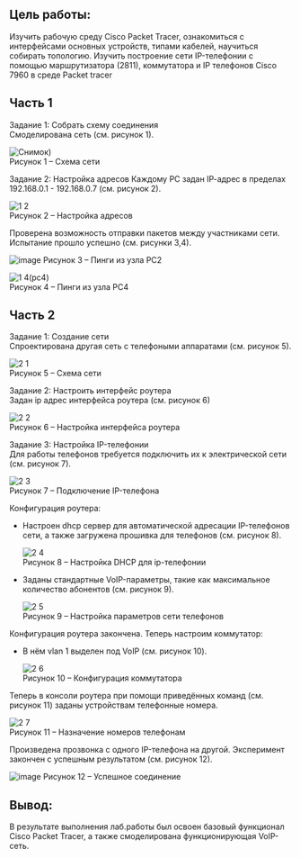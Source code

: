 ## **Цель работы:**
Изучить рабочую среду Cisco Packet Tracer, ознакомиться с интерфейсами основных устройств, типами кабелей, научиться собирать топологию. Изучить построение сети IP-телефонии с помощью маршрутизатора (2811), коммутатора и IP телефонов Cisco 7960 в среде Packet tracer  
## **Часть 1**  
Задание 1: Собрать схему соединения  
Смоделирована сеть (см. рисунок 1).

![Снимок](https://user-images.githubusercontent.com/17079352/223997682-a4aac116-375f-4e6a-8462-0a0b3e2af746.PNG))  
Рисунок 1 – Схема сети  

Задание 2: Настройка адресов
Каждому PC задан IP-aдрес в пределах 192.168.0.1 - 192.168.0.7 (см. рисунок 2).

![1 2](https://user-images.githubusercontent.com/59313334/221855971-f00ae491-d93e-4ba3-a3be-12b874eeecca.png)  
Рисунок 2 – Настройка адресов  

Проверена возможность отправки пакетов между участниками сети. Испытание прошло успешно (см. рисунки 3,4).

![image](https://user-images.githubusercontent.com/17079352/223998905-58b674e1-e380-4438-9317-8dbe1cfca2f8.png)
Рисунок 3 – Пинги из узла PC2 

![1 4(pc4)](https://user-images.githubusercontent.com/59313334/221856041-7a50af57-a94f-48c0-9687-5ba182ec2c8a.png)  
Рисунок 4 – Пинги из узла PC4    

## **Часть 2**  
Задание 1: Создание сети  
Спроектирована другая сеть с телефоными аппаратами (см. рисунок 5).  

![2 1](https://user-images.githubusercontent.com/59313334/221856104-a35d5b87-b453-4865-b617-ff9071b0e734.png)  
Рисунок 5 – Схема сети  

Задание 2: Настроить интерфейс роутера  
Задан ip адрес интерфейса роутера (см. рисунок 6)

![2 2](https://user-images.githubusercontent.com/59313334/221856197-ede7d54c-008d-477a-a06e-03758243412e.png)  
Рисунок 6 – Настройка интерфейса роутера  

Задание 3: Настройка IP-телефонии  
Для работы телефонов требуется подключить их к электрической сети (см. рисунок 7).
  
![2 3](https://user-images.githubusercontent.com/59313334/221856256-c23e1736-9ce2-4828-9b4e-cff37e33b4ba.png)  
Рисунок 7 – Подключение IP-телефона  

Конфигурация роутера:  
* Настроен dhcp сервер для автоматической адресации IP-телефонов сети, а также загружена прошивка для телефонов (см. рисунок 8).

	![2 4](https://user-images.githubusercontent.com/59313334/221856334-f022401a-63c8-4a17-bde4-f5f6cf464b00.png)  
	Рисунок 8 – Настройка DHCP для ip-телефонии  

* Заданы стандартные VoIP-параметры, такие как максимальное количество абонентов (см. рисунок 9).

	![2 5](https://user-images.githubusercontent.com/59313334/221856371-4c22b240-5783-484b-a31c-19d93e5f7cfd.png)  
	Рисунок 9 – Настройка параметров сети телефонов  

Конфигурация роутера закончена. Теперь настроим коммутатор:
* В нём vlan 1 выделен под VoIP (см. рисунок 10).

	![2 6](https://user-images.githubusercontent.com/59313334/221856400-304b5144-82dd-43ad-a544-83cfcfff3033.png)  
	Рисунок 10 – Конфигурация коммутатора  

Теперь в консоли роутера при помощи приведённых команд (см. рисунок 11) заданы устройствам телефонные номера.

![2 7](https://user-images.githubusercontent.com/59313334/221856426-8549d396-dc96-499b-8db9-6616bc1de3d6.png)  
Рисунок 11 – Назначение номеров телефонам	  

Произведена прозвонка с одного IP-телефона на другой. Эксперимент закончен с успешным результатом (см. рисунок 12).
	
![image](https://user-images.githubusercontent.com/17079352/224003244-1df1daf4-097e-4988-a7fd-73b99d4248d6.png)
Рисунок 12 – Успешное соединение

## **Вывод:**
В результате выполнения лаб.работы был освоен базовый функционал Cisco Packet Tracer, а также смоделирована функционирующая VoIP-сеть.
